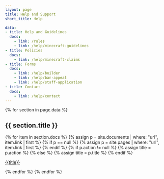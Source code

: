 ```yaml
---
layout: page
title: Help and Support
short_title: Help

data:
- title: Help and Guidelines
  docs:
    - link: /rules
    - link: /help/minecraft-guidelines
- title: Policies
  docs:
    - link: /help/minecraft-claims
- title: Forms
  docs:
    - link: /help/builder
    - link: /help/ban-appeal
    - link: /help/staff-application
- title: Contact
  docs:
    - link: /help/contact
---
```


{% for section in page.data %}
## {{ section.title }}

{% for item in section.docs %}
{% assign p = site.documents | where: "url", item.link | first %}
{% if p == null %}
{% assign p = site.pages | where: "url", item.link | first %}
{% endif %}
{% if p.action != null %}
{% assign title = p.action %}
{% else %}
{% assign title = p.title %}
{% endif %}

<a href="{{p.url}}" class="action">{{title}}</a>

{% endfor %}
{% endfor %}